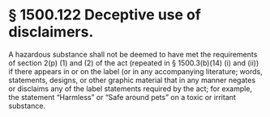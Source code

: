 # § 1500.122   Deceptive use of disclaimers.

A hazardous substance shall not be deemed to have met the requirements of section 2(p) (1) and (2) of the act (repeated in § 1500.3(b)(14) (i) and (ii)) if there appears in or on the label (or in any accompanying literature; words, statements, designs, or other graphic material that in any manner negates or disclaims any of the label statements required by the act; for example, the statement “Harmless” or “Safe around pets” on a toxic or irritant substance.





